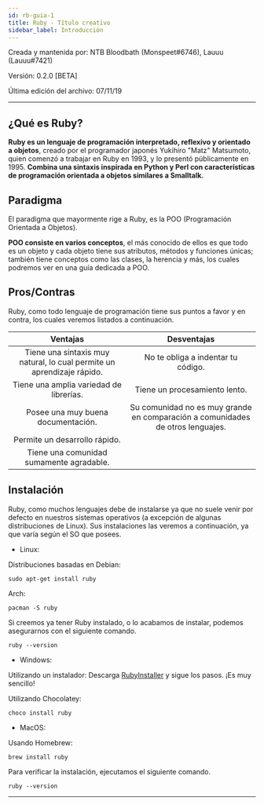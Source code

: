 ```yaml
---
id: rb-guia-1
title: Ruby - Título creativo
sidebar_label: Introducción
---
```


Creada y mantenida por: NTB Bloodbath (Monspeet#6746), Lauuu (Lauuu#7421)

Versión: 0.2.0 [BETA]

Última edición del archivo: 07/11/19
________
## ¿Qué es Ruby?
**Ruby es un lenguaje de programación interpretado, reflexivo y orientado a objetos**, creado por el programador japonés Yukihiro "Matz" Matsumoto, quien comenzó a trabajar en Ruby en 1993, y lo presentó públicamente en 1995. **Combina una sintaxis inspirada en Python y Perl con características de programación orientada a objetos similares a Smalltalk.**

## Paradigma
El paradigma que mayormente rige a Ruby, es la POO (Programación Orientada a Objetos).

**POO consiste en varios conceptos**, el más conocido de ellos es que todo es un objeto y cada objeto tiene sus atributos, métodos y funciones únicas; también tiene conceptos como las clases, la herencia y más, los cuales podremos ver en una guía dedicada a POO.

## Pros/Contras
Ruby, como todo lenguaje de programación tiene sus puntos a favor y en contra, los cuales veremos listados a continuación.


| Ventajas | Desventajas |
|:------:|:------:|
|    Tiene una sintaxis muy natural, lo cual permite un aprendizaje rápido.    |    No te obliga a indentar tu código.    |
|    Tiene una amplia variedad de librerías.    |    Tiene un procesamiento lento.    |
|    Posee una muy buena documentación.    |     Su comunidad no es muy grande en comparación a comunidades de otros lenguajes.   |
|    Permite un desarrollo rápido.    | 
|    Tiene una comunidad sumamente agradable.    |

## Instalación
Ruby, como muchos lenguajes debe de instalarse ya que no suele venir por defecto en nuestros sistemas operativos (a excepción de algunas distribuciones de Linux). Sus instalaciones las veremos a continuación, ya que varía según el SO que posees.

* Linux:

Distribuciones basadas en Debian:
```console
sudo apt-get install ruby
```

Arch:
```console
pacman -S ruby
```

Si creemos ya tener Ruby instalado, o lo acabamos de instalar, podemos asegurarnos con el siguiente comando.
```console
ruby --version
```

* Windows:

Utilizando un instalador:
Descarga [RubyInstaller](https://rubyinstaller.org/) y sigue los pasos. ¡Es muy sencillo!

Utilizando Chocolatey:
```console
choco install ruby
```

* MacOS:

Usando Homebrew:
```console
brew install ruby
```

Para verificar la instalación, ejecutamos el siguiente comando.
```console
ruby --version
```

-------

